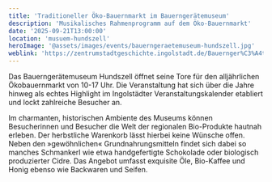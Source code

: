 ```yaml
---
title: 'Traditioneller Öko-Bauernmarkt im Bauerngerätemuseum'
description: 'Musikalisches Rahmenprogramm auf dem Öko-Bauernmarkt'
date: '2025-09-21T13:00:00'
location: 'musuem-hundszell'
heroImage: '@assets/images/events/bauerngeraetemuseum-hundszell.jpg'
weblink: 'https://zentrumstadtgeschichte.ingolstadt.de/Bauernger%C3%A4temuseum/Musik-M%C3%A4rkte/'
---
```


Das Bauerngerätemuseum Hundszell öffnet seine Tore für den alljährlichen Ökobauernmarkt von 10-17 Uhr. Die Veranstaltung hat sich über die Jahre hinweg als echtes Highlight im Ingolstädter Veranstaltungskalender etabliert und lockt zahlreiche Besucher an.

Im charmanten, historischen Ambiente des Museums können Besucherinnen und Besucher die Welt der regionalen Bio-Produkte hautnah erleben. Der herbstliche Warenkorb lässt hierbei keine Wünsche offen. Neben den »gewöhnlichen« Grundnahrungsmitteln findet sich dabei so manches Schmankerl wie etwa handgefertigte Schokolade oder biologisch produzierter Cidre. Das Angebot umfasst exquisite Öle, Bio-Kaffee und Honig ebenso wie Backwaren und Seifen.